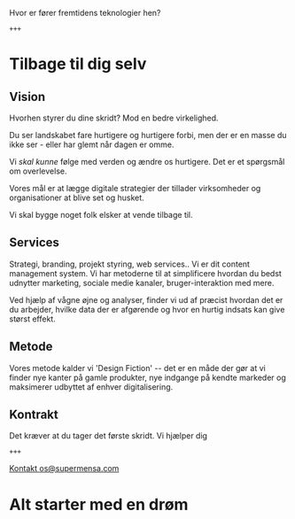 
Hvor er fører fremtidens teknologier hen?

	+++
# Tilbage til dig selv

## Vision
Hvorhen styrer du dine skridt? Mod en bedre virkelighed.

Du ser landskabet fare hurtigere og hurtigere forbi, men der er en masse du ikke ser - eller har glemt når dagen er omme.

Vi _skal kunne_ følge med verden og ændre os hurtigere. Det er et spørgsmål om overlevelse.

Vores mål er at lægge digitale strategier der tillader virksomheder og organisationer at blive set og husket.

Vi skal bygge noget folk elsker at vende tilbage til.

## Services

Strategi, branding, projekt styring, web services.. Vi er dit content management system.
Vi har metoderne til at simplificere hvordan du bedst udnytter marketing, sociale medie kanaler, bruger-interaktion med mere.

Ved hjælp af vågne øjne og analyser, finder vi ud af præcist hvordan det er du arbejder, hvilke data der er afgørende og hvor en hurtig indsats kan give størst effekt.

## Metode

Vores metode kalder vi 'Design Fiction' -- det er en måde der gør at vi finder nye kanter på gamle produkter, nye indgange på kendte markeder og maksimerer udbyttet af enhver digitalisering. 

## Kontrakt

Det kræver at du tager det første skridt.
Vi hjælper dig

	+++

[Kontakt os@supermensa.com](mailto:os@supermensa.com)
# Alt starter med en drøm

